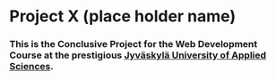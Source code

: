 # Project X (place holder name)

### This is the Conclusive Project for the Web Development Course at the prestigious [Jyväskylä University of Applied Sciences][1].

[1]: https://www.jamk.fi/
